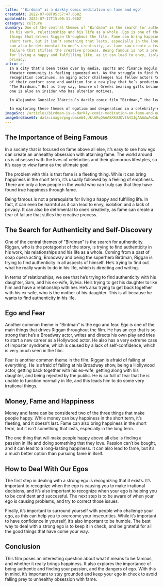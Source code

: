 ```yaml
---
title: '"Birdman" is a darkly comic meditation on fame and ego'
createdAt: 2022-07-08T05:57:47.668Z
updatedAt: 2022-07-17T15:00:31.930Z
category: culture
summary: One of the central themes of "Birdman" is the search for authenticity
  in his work, relationships and his life as a whole. Ego is one of the main
  things that drives Riggan throughout the film. Fame can bring happiness in the
  short term, but it isn’t something that lasts, especially in the long term. It
  can also be detrimental to one’s creativity, as fame can create a fear of
  failure that stifles the creative process. Being famous is not a prerequisite
  for living a happy and fulfilling life, as it can lead to envy, isolation and
  privacy.
intro: >-
  In a city that’s been taken over by media, sports and finance moguls, the
  theater community is feeling squeezed out. As the struggle to find funding and
  recognition continues, an aging actor challenges his fellow actors to step out
  of their comfort zone and audition for a new play that he’s producing called
  “The Birdman.” But as they say, beware of Greeks bearing gifts because this
  one is also an insider who has ulterior motives. 

  In Alejandro González Iñárritu’s darkly comic film “Birdman,” the lead character—an arrogant actor named Riggan Thomson—is simultaneously tormented by his past success as the superhero Birdman but also driven by the desire for fame again. As a result, he devises a plan to create publicity for his production of The Birdman by playing both roles in the same play and switching back and forth in front of an audience. He also moves into the derelict theater with his daughter where he will perform as part of his preparations on getting back into shape.

  In exploring these themes of egotism and desperation in a celebrity-obsessed world, "Birdman" is an interesting exploration of what it means to be famous and why we allow others to have such power over us.
imageSrc: /articles/birdman-is-a-darkly-comic-meditation-on-fame-and-ego.png
imageSrcBase64: data:image/png;base64,UklGRqQAAABXRUJQVlA4IJgAAAAwAwCdASoKAAoAAUAmJbACdDXAP1A6wDySQb6qQgEuV6sAAPRySXVqC4qFmOvZU72URyt2C1BwcpINqy7Y8u/Id5U8M7h5ND5n5eQHl4uPQCwGwzFMgZMzAYfBu3hlP3LAqH5UnSzdouV+9ntf+TkxUa/dfw7RVn/k9x/iw2t6YIsP1rZL/wW+ff4Irf8m/1mofs9CqLgAAA==
---
```


## The Importance of Being Famous

In a society that is focused on fame above all else, it’s easy to see how ego can create an unhealthy obsession with attaining fame. The world around us is obsessed with the lives of celebrities and their glamorous lifestyles, so it’s easy to view fame as the ultimate goal.

The problem with this is that fame is a fleeting thing. While it can bring happiness in the short term, it’s usually followed by a feeling of emptiness. There are only a few people in the world who can truly say that they have found true happiness through fame.

Being famous is not a prerequisite for living a happy and fulfilling life. In fact, it can even be harmful as it can lead to envy, isolation and a lack of privacy. It can also be detrimental to one’s creativity, as fame can create a fear of failure that stifles the creative process.

## The Search for Authenticity and Self-Discovery

One of the central themes of "Birdman" is the search for authenticity. Riggan, who is the protagonist of the story, is trying to find authenticity in his work, his relationships and his life as a whole. Coming from a past of soap opera acting, Broadway and being the superhero Birdman, Riggan is trying to find authenticity in all aspects of himself. He’s trying to find out what he really wants to do in his life, which is directing and writing.

In terms of relationships, we see that he’s trying to find authenticity with his daughter, Sam, and his ex-wife, Sylvia. He’s trying to get his daughter to like him and have a relationship with her. He’s also trying to get back together with his ex-wife, who is the mother of his daughter. This is all because he wants to find authenticity in his life.

## Ego and Fear

Another common theme in "Birdman" is the ego and fear. Ego is one of the main things that drives Riggan throughout the film. He has an ego that is so strong that he’s a Broadway actor, writes and directs his own play and tries to start a new career as a Hollywood actor. He also has a very extreme case of imposter syndrome, which is caused by a lack of self-confidence, which is very much seen in the film.

Fear is another common theme in the film. Riggan is afraid of failing at everything. He is afraid of failing at his Broadway show, being a Hollywood actor, getting back together with his ex-wife, getting along with his daughter, and being rejected by the public. He is so full of fear that he is unable to function normally in life, and this leads him to do some very irrational things.

## Money, Fame and Happiness

Money and fame can be considered two of the three things that make people happy. While money can buy happiness in the short term, it’s fleeting, and it doesn’t last. Fame can also bring happiness in the short term, but it isn’t something that lasts, especially in the long term.

The one thing that will make people happy above all else is finding a passion in life and doing something that they love. Passion can’t be bought, and it can lead to a long-lasting happiness. It can also lead to fame, but it’s a much better option than pursuing fame in itself.

## How to Deal With Our Egos

The first step in dealing with a strong ego is recognizing that it exists. It’s important to recognize when the ego is causing you to make irrational decisions, and it’s also important to recognize when your ego is helping you to be confident and successful. The next step is to be aware of when your ego is causing problems, and try to correct those issues.

Finally, it’s important to surround yourself with people who challenge your ego, as this can help you to overcome your insecurities. While it’s important to have confidence in yourself, it’s also important to be humble. The best way to deal with a strong ego is to keep it in check, and be grateful for all the good things that have come your way.

## Conclusion

This film poses an interesting question about what it means to be famous, and whether it really brings happiness. It also explores the importance of being authentic and finding your passion, and the dangers of ego. With this in mind, it’s important to stay grounded and keep your ego in check to avoid falling prey to unhealthy obsession with fame.
